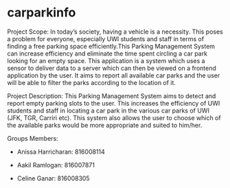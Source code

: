 # carparkinfo
Project Scope:
In today’s society, having a vehicle is a necessity. This poses a problem for everyone, especially UWI students and staff in terms of finding a free parking space efficiently.This Parking Management System can increase efficiency and eliminate the time spent circling a car park looking for an empty space. This application is a system which uses a sensor to deliver data to a server which can then be viewed on a frontend application by the user. It aims to report all available car parks and the user will be able to filter the parks according to the location of it.

Project Description:
This Parking Management System aims to detect and report empty parking slots to the user. This increases the efficiency of UWI students and staff in locating a car park in the various car parks of UWI (JFK, TGR, Carriri etc). This system also allows the user to choose which of the available parks would be more appropriate and suited to him/her.


Groups Members:
-	Anissa Harricharan: 816008114

-	Aakil Ramlogan: 816007871

-	Celine Ganar: 816008305

